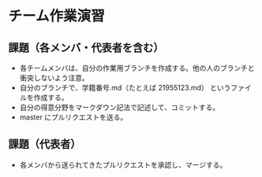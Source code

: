 # チーム作業演習

## 課題（各メンバ・代表者を含む）
* 各チームメンバは、自分の作業用ブランチを作成する。他の人のブランチと衝突しないよう注意。
* 自分のブランチで、学籍番号.md（たとえば 21955123.md） というファイルを作成する。
* 自分の得意分野をマークダウン記法で記述して、コミットする。
* master にプルリクエストを送る。

## 課題（代表者）
* 各メンバから送られてきたプルリクエストを承認し、マージする。


